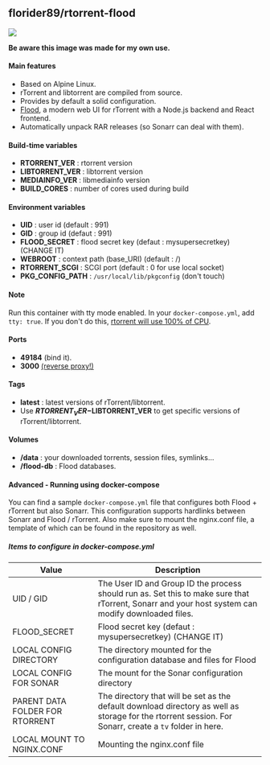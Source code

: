 ## florider89/rtorrent-flood

![](https://camo.githubusercontent.com/d8f5cb502f06e0ea1cc171550c2bed035293c1a9/68747470733a2f2f73332e616d617a6f6e6177732e636f6d2f6a6f686e667572726f772e636f6d2f73686172652f666c6f6f642d73637265656e73686f742d612d303630362e706e67)

**Be aware this image was made for my own use.**

#### Main features
- Based on Alpine Linux.
- rTorrent and libtorrent are compiled from source.
- Provides by default a solid configuration.
- [Flood](https://github.com/jfurrow/flood), a modern web UI for rTorrent with a Node.js backend and React frontend.
- Automatically unpack RAR releases (so Sonarr can deal with them).

#### Build-time variables
- **RTORRENT_VER** : rtorrent version
- **LIBTORRENT_VER** : libtorrent version
- **MEDIAINFO_VER** : libmediainfo version
- **BUILD_CORES** : number of cores used during build

#### Environment variables
- **UID** : user id (default : 991)
- **GID** : group id (defaut : 991)
- **FLOOD_SECRET** : flood secret key (defaut : mysupersecretkey) (CHANGE IT)
- **WEBROOT** : context path (base_URI) (default : /)
- **RTORRENT_SCGI** : SCGI port (default : 0 for use local socket)
- **PKG_CONFIG_PATH** : `/usr/local/lib/pkgconfig` (don't touch)

#### Note
Run this container with tty mode enabled. In your `docker-compose.yml`, add `tty: true`. If you don't do this, [rtorrent will use 100% of CPU](https://github.com/Wonderfall/dockerfiles/issues/156).

#### Ports
- **49184** (bind it).
- **3000** [(reverse proxy!)](https://github.com/hardware/mailserver/wiki/Reverse-proxy-configuration)

#### Tags
- **latest** : latest versions of rTorrent/libtorrent.
- Use **$RTORRENT_VER-$LIBTORRENT_VER** to get specific versions of rTorrent/libtorrent.

#### Volumes
- **/data** : your downloaded torrents, session files, symlinks...
- **/flood-db** : Flood databases.

#### Advanced - Running using docker-compose
You can find a sample `docker-compose.yml` file that configures both Flood + rTorrent but also Sonarr. This configuration supports hardlinks between Sonarr and Flood / rTorrent.
Also make sure to mount the nginx.conf file, a template of which can be found in the repository as well.

##### Items to configure in docker-compose.yml
Value | Description
--- | ---
UID / GID | The User ID and Group ID the process should run as. Set this to make sure that rTorrent, Sonarr and your host system can modify downloaded files.
FLOOD_SECRET | Flood secret key (defaut : mysupersecretkey) (CHANGE IT)
LOCAL CONFIG DIRECTORY | The directory mounted for the configuration database and files for Flood
LOCAL CONFIG FOR SONAR | The mount for the Sonar configuration directory
PARENT DATA FOLDER FOR RTORRENT | The directory that will be set as the default download directory as well as storage for the rtorrent session. For Sonarr, create a `tv` folder in here.
LOCAL MOUNT TO NGINX.CONF | Mounting the nginx.conf file